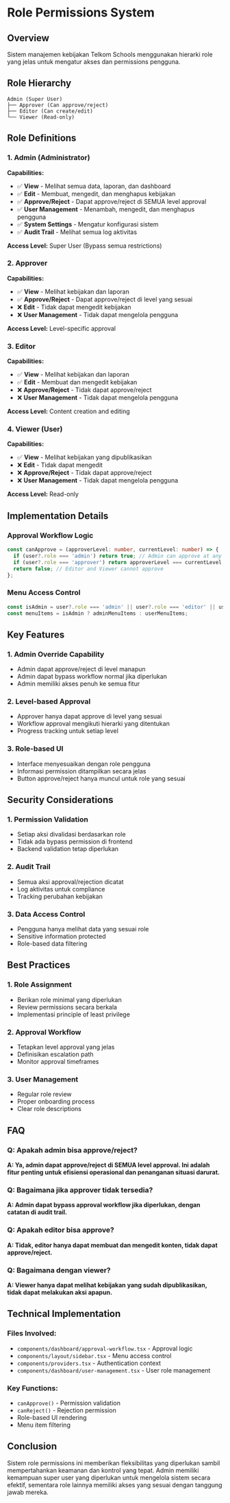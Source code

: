 # Role Permissions System

## Overview
Sistem manajemen kebijakan Telkom Schools menggunakan hierarki role yang jelas untuk mengatur akses dan permissions pengguna.

## Role Hierarchy
```
Admin (Super User)
├── Approver (Can approve/reject)
├── Editor (Can create/edit)
└── Viewer (Read-only)
```

## Role Definitions

### 1. **Admin (Administrator)**
**Capabilities:**
- ✅ **View** - Melihat semua data, laporan, dan dashboard
- ✅ **Edit** - Membuat, mengedit, dan menghapus kebijakan
- ✅ **Approve/Reject** - Dapat approve/reject di SEMUA level approval
- ✅ **User Management** - Menambah, mengedit, dan menghapus pengguna
- ✅ **System Settings** - Mengatur konfigurasi sistem
- ✅ **Audit Trail** - Melihat semua log aktivitas

**Access Level:** Super User (Bypass semua restrictions)

### 2. **Approver**
**Capabilities:**
- ✅ **View** - Melihat kebijakan dan laporan
- ✅ **Approve/Reject** - Dapat approve/reject di level yang sesuai
- ❌ **Edit** - Tidak dapat mengedit kebijakan
- ❌ **User Management** - Tidak dapat mengelola pengguna

**Access Level:** Level-specific approval

### 3. **Editor**
**Capabilities:**
- ✅ **View** - Melihat kebijakan dan laporan
- ✅ **Edit** - Membuat dan mengedit kebijakan
- ❌ **Approve/Reject** - Tidak dapat approve/reject
- ❌ **User Management** - Tidak dapat mengelola pengguna

**Access Level:** Content creation and editing

### 4. **Viewer (User)**
**Capabilities:**
- ✅ **View** - Melihat kebijakan yang dipublikasikan
- ❌ **Edit** - Tidak dapat mengedit
- ❌ **Approve/Reject** - Tidak dapat approve/reject
- ❌ **User Management** - Tidak dapat mengelola pengguna

**Access Level:** Read-only

## Implementation Details

### Approval Workflow Logic
```typescript
const canApprove = (approverLevel: number, currentLevel: number) => {
  if (user?.role === 'admin') return true; // Admin can approve at any level
  if (user?.role === 'approver') return approverLevel === currentLevel; // Approver can only approve at their level
  return false; // Editor and Viewer cannot approve
};
```

### Menu Access Control
```typescript
const isAdmin = user?.role === 'admin' || user?.role === 'editor' || user?.role === 'approver';
const menuItems = isAdmin ? adminMenuItems : userMenuItems;
```

## Key Features

### 1. **Admin Override Capability**
- Admin dapat approve/reject di level manapun
- Admin dapat bypass workflow normal jika diperlukan
- Admin memiliki akses penuh ke semua fitur

### 2. **Level-based Approval**
- Approver hanya dapat approve di level yang sesuai
- Workflow approval mengikuti hierarki yang ditentukan
- Progress tracking untuk setiap level

### 3. **Role-based UI**
- Interface menyesuaikan dengan role pengguna
- Informasi permission ditampilkan secara jelas
- Button approve/reject hanya muncul untuk role yang sesuai

## Security Considerations

### 1. **Permission Validation**
- Setiap aksi divalidasi berdasarkan role
- Tidak ada bypass permission di frontend
- Backend validation tetap diperlukan

### 2. **Audit Trail**
- Semua aksi approval/rejection dicatat
- Log aktivitas untuk compliance
- Tracking perubahan kebijakan

### 3. **Data Access Control**
- Pengguna hanya melihat data yang sesuai role
- Sensitive information protected
- Role-based data filtering

## Best Practices

### 1. **Role Assignment**
- Berikan role minimal yang diperlukan
- Review permissions secara berkala
- Implementasi principle of least privilege

### 2. **Approval Workflow**
- Tetapkan level approval yang jelas
- Definisikan escalation path
- Monitor approval timeframes

### 3. **User Management**
- Regular role review
- Proper onboarding process
- Clear role descriptions

## FAQ

### Q: Apakah admin bisa approve/reject?
**A: Ya, admin dapat approve/reject di SEMUA level approval. Ini adalah fitur penting untuk efisiensi operasional dan penanganan situasi darurat.**

### Q: Bagaimana jika approver tidak tersedia?
**A: Admin dapat bypass approval workflow jika diperlukan, dengan catatan di audit trail.**

### Q: Apakah editor bisa approve?
**A: Tidak, editor hanya dapat membuat dan mengedit konten, tidak dapat approve/reject.**

### Q: Bagaimana dengan viewer?
**A: Viewer hanya dapat melihat kebijakan yang sudah dipublikasikan, tidak dapat melakukan aksi apapun.**

## Technical Implementation

### Files Involved:
- `components/dashboard/approval-workflow.tsx` - Approval logic
- `components/layout/sidebar.tsx` - Menu access control
- `components/providers.tsx` - Authentication context
- `components/dashboard/user-management.tsx` - User role management

### Key Functions:
- `canApprove()` - Permission validation
- `canReject()` - Rejection permission
- Role-based UI rendering
- Menu item filtering

## Conclusion

Sistem role permissions ini memberikan fleksibilitas yang diperlukan sambil mempertahankan keamanan dan kontrol yang tepat. Admin memiliki kemampuan super user yang diperlukan untuk mengelola sistem secara efektif, sementara role lainnya memiliki akses yang sesuai dengan tanggung jawab mereka.
